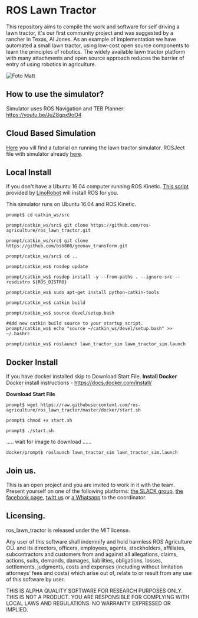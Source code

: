 # ROS Lawn Tractor

This repository aims to compile the work and software for self driving a lawn tractor, it's our first community project and was suggested by a rancher in Texas, Al Jones. As an example of implementation we have automated a small lawn tractor, using low-cost open source components to learn the principles of robotics.  The widely available lawn tractor platform with many attachments and open source approach reduces the barrier of entry of using robotics in agriculture. 


![Foto Matt](https://lh3.googleusercontent.com/fTaDVuOLLdnxALxxXZmdqxHzTtC0EKzNXzy3jcWOWNoNlAX-m1M9URiD9IABtjC8Se8V4jBieDTCXtoDVbzQBO0D88ygz5vbCTbUdQbwyRxgyai9iPZPSZQLVdbvPU0uiYLkNv0FSi2fQMzmgIwPZWIWe7Vzuwb3TllN16e9ZSV7SDvLe-l3H1xDfc5wzULhObR3kFBgxlkZVWMzIT_DkWyBIHNnBDrEaFNuyiaAT5c1iJ5WjzdCYbOXhXEYVZTiz1jRwTlDoaIwbIT0xw4zAzEv1z19rshk7V4rs5nPqCsWYhy8znP8vQNAeLdwcnZbkF6GSjjN7kk3La_IxX-FckfNwMPM_dNeW2K3OaQ1RCQo6m0DpSBzG3cVcMoCmRIThZei3CoxFbJOF-mp5cToEpJrO0gd9pFaTSrJRL-oJsHd5E0gfvEt9nVmkVkjwBoXcwvg80NQi-DTuFjvi2-DVAeS_N_oP-boCSa1NB1X0s1QkRqcUDn2UUsOUXw8OCu_sKr2dm_pG1y-6yZF_jbWl3-DF0DvwGwUwfCFcYTXFxXG_YCZ-HIP0SlwzhVnGPtDRcwrIYujg7ocHkrBR10Gmwpqk1yyDY4X1HKKAG-TWE5yXCENIO4CARVqA8vrIHD10cY-YKlrbZXxiMwCuf1hMVsGUjeVD-xcxogLQzlM0c6QkQH3ggvTB283_OxDF4-VNglSSafwSmN8Qt1ustLoKOHvwg=w860-h645-no)

## How to use the simulator?
Simulator uses ROS Navigation and TEB Planner: https://youtu.be/JuZ8gpx9oO4

## Cloud Based Simulation
[Here](https://www.loom.com/share/c9868920819a466d827d522a2aa76c8e) you vill find a tutorial on running the lawn tractor simulator.
ROSJect file with simulator already [here](http://www.rosject.io/l/8e95478/).

## Local Install
If you don't have a Ubuntu 16.04 computer running ROS Kinetic. [This script](https://github.com/linorobot/rosme) provided by [LinoRobot](https://linorobot.org/) will install ROS for you.

This simulator runs on Ubuntu 16.04 and ROS Kinetic.

```
prompt$ cd catkin_ws/src
```

```
prompt/catkin_ws/src$ git clone https://github.com/ros-agriculture/ros_lawn_tractor.git
```

```
prompt/catkin_ws/src$ git clone https://github.com/bsb808/geonav_transform.git
```

```
prompt/catkin_ws/src$ cd ..

```

```
prompt/catkin_ws$ rosdep update

```

```
prompt/catkin_ws$ rosdep install -y --from-paths . --ignore-src --rosdistro ${ROS_DISTRO}

```

```
prompt/catkin_ws$ sudo apt-get install python-catkin-tools

```

```
prompt/catkin_ws$ catkin build

```

```
prompt/catkin_ws$ source devel/setup.bash
```

```
#Add new catkin build source to your startup script.
prompt/catkin_ws$ echo "source ~/catkin_ws/devel/setup.bash" >> ~/.bashrc

```
```
prompt/catkin_ws$ roslaunch lawn_tractor_sim lawn_tractor_sim.launch
```


## Docker Install
If you have docker installed skip to Download Start File.
**Install Docker**
Docker install instructions - https://docs.docker.com/install/

**Download Start File**
```
prompt$ wget https://raw.githubusercontent.com/ros-agriculture/ros_lawn_tractor/master/docker/start.sh
```
```
prompt$ chmod +x start.sh
```
```
prompt$ ./start.sh
```
..... wait for image to download ......
```
docker/prompt$ roslaunch lawn_tractor_sim lawn_tractor_sim.launch
```
## Join us.
This is an open project and you are invited to work in it with the team. Present yourself on one of the following platforms: [the SLACK group](http://rosagriculture.slack.com/), [the facebook page](https://facebook.com/ROSAgriculture), [twitt us](https://twitter.com/ROSAgriculture) or [a Whatsapp](https://wa.me/+12142933679) to the coordinator.

## Licensing.
ros_lawn_tractor is released under the MIT license.

Any user of this software shall indemnify and hold harmless ROS Agriculture O&Uuml;. and its directors, officers, employees, agents, stockholders, affiliates, subcontractors and customers from and against all allegations, claims, actions, suits, demands, damages, liabilities, obligations, losses, settlements, judgments, costs and expenses (including without limitation attorneys’ fees and costs) which arise out of, relate to or result from any use of this software by user.

THIS IS ALPHA QUALITY SOFTWARE FOR RESEARCH PURPOSES ONLY. THIS IS NOT A PRODUCT. YOU ARE RESPONSIBLE FOR COMPLYING WITH LOCAL LAWS AND REGULATIONS. NO WARRANTY EXPRESSED OR IMPLIED.
